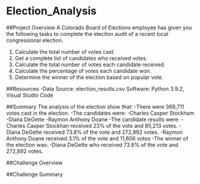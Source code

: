 # Election_Analysis

##Project Overview
A Colorado Board of Elections employee has given you the following tasks to complete the eleciton audit of a recent local congressional election.

1. Calculate the total number of votes cast.
2. Get a complete list of candidates who received votes.
3. Calculate the total number of votes each candidate received.
4. Calculate the percentage of votes each candidate won.
5. Determine the winner of the election based on popular vote.

##Resources
-Data Source: election_results.csv
Software: Python 3.9.2, Visual Studio Code

##Summary
The analysis of the election show that:
-There were 369,711 votes cast in the election.
-The candidates were:
  -Charles Casper Stockham
  -Diana DeGette
  -Raymon Anthony Doane
-The candidate results were:
  -Charles Casper Stockhan received 23% of the vote and 85,213 votes.
  -Diana DeGette received 73.8% of the vote and 272,892 votes.
  -Raymon Anthony Doane received 3.1% of the vote and 11,606 votes
-The winner of the election was:
  -Diana DeGette who received 73.8% of the vote and 272,892 votes.
  
##Challenge Overview

##Challenge Summary
